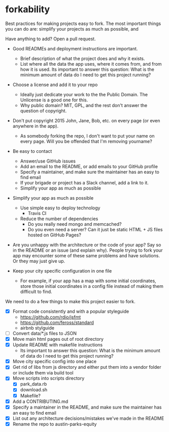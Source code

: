 # forkability

Best practices for making projects easy to fork. The most important things you can do are: simplify your projects as much as possible, and

Have anything to add? Open a pull request.

- Good READMEs and deployment instructions are important.
    - Brief description of what the project does and why it exists.
    - List where all the data the app uses, where it comes from, and from how it is used. Its important to answer this question: What is the minimum amount of data do I need to get this project running?

- Choose a license and add it to your repo
    - Ideally just dedicate your work to the the Public Domain. The Unlicense is a good one for this.
    - Why public domain? MIT, GPL, and the rest don't answer the question of copyright.
- Don't put copyright 2015 John, Jane, Bob, etc. on every page (or even anywhere in the app).
    - As somebody forking the repo, I don't want to put your name on every page. Will you be offended that I'm removing yourname?
- Be easy to contact
    - Answer/use GitHub issues
    - Add an email to the README, or add emails to your GitHub profile
    - Specify a maintainer, and make sure the maintainer has an easy to find email
    - If your brigade or project has a Slack channel, add a link to it.
    - Simplify your app as much as possible
- Simplify your app as much as possible
    - Use simple easy to deploy technology
        - Travis CI
    - Reduce the number of dependencies
        - Do you really need mongo and memcached?
        - Do you even need a server? Can it just be static HTML + JS files hosted on GitHub Pages?
- Are you unhappy with the architecture or the code of your app? Say so in the README or an issue (and explain why). People trying to fork your app may encounter some of these same problems and have solutions. Or they may just give up.
- Keep your city specific configuration in one file
    - For example, if your app has a map with some initial coordinates, store those initial coordinates in a config file instead of making them difficult to find.



We need to do a few things to make this project easier to fork.

- [x] Format code consistently and with a popular styleguide
     - https://github.com/rdio/jsfmt
     - https://github.com/feross/standard
     - airbnb stylguide
- [ ] Convert data/*.js files to JSON
- [x] Move main html pages out of root directory
- [x] Update README with makefile instructions
  - Its important to answer this question: What is the minimum amount of data do I need to get this project running?
- [x] Move city specific config into one place
- [x] Get rid of libs from js directory and either put them into a vendor folder or include them via build tool
- [x] Move scripts into scripts directory
	- [x] park_data.rb
	- [x] download.sh
	- [x] Makefile?
- [x] Add a CONTRIBUTING.md
- [x] Specify a maintainer in the README, and make sure the maintainer has an easy to find email
- [x] List out any architecture decisions/mistakes we've made in the README
- [x] Rename the repo to austin-parks-equity

